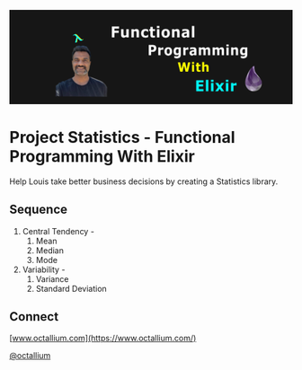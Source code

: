 ![Functional Elixir](functional_elixir_octallium.png)

# Project Statistics - Functional Programming With Elixir

Help Louis take better business decisions by creating a Statistics library.

## Sequence

1. Central Tendency -
   1. Mean
   2. Median
   3. Mode
2. Variability -
   1. Variance
   2. Standard Deviation

## Connect

[www.octallium.com](https://www.octallium.com/)

[@octallium](https://twitter.com/octallium)